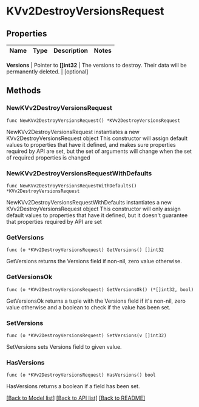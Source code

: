 # KVv2DestroyVersionsRequest


## Properties

Name | Type | Description | Notes
------------ | ------------- | ------------- | -------------


**Versions** | Pointer to **[]int32** | The versions to destroy. Their data will be permanently deleted. | [optional] 



## Methods


### NewKVv2DestroyVersionsRequest

`func NewKVv2DestroyVersionsRequest() *KVv2DestroyVersionsRequest`

NewKVv2DestroyVersionsRequest instantiates a new KVv2DestroyVersionsRequest object
This constructor will assign default values to properties that have it defined,
and makes sure properties required by API are set, but the set of arguments
will change when the set of required properties is changed

### NewKVv2DestroyVersionsRequestWithDefaults

`func NewKVv2DestroyVersionsRequestWithDefaults() *KVv2DestroyVersionsRequest`

NewKVv2DestroyVersionsRequestWithDefaults instantiates a new KVv2DestroyVersionsRequest object
This constructor will only assign default values to properties that have it defined,
but it doesn't guarantee that properties required by API are set


### GetVersions

`func (o *KVv2DestroyVersionsRequest) GetVersions() []int32`

GetVersions returns the Versions field if non-nil, zero value otherwise.

### GetVersionsOk

`func (o *KVv2DestroyVersionsRequest) GetVersionsOk() (*[]int32, bool)`

GetVersionsOk returns a tuple with the Versions field if it's non-nil, zero value otherwise
and a boolean to check if the value has been set.

### SetVersions

`func (o *KVv2DestroyVersionsRequest) SetVersions(v []int32)`

SetVersions sets Versions field to given value.


### HasVersions

`func (o *KVv2DestroyVersionsRequest) HasVersions() bool`

HasVersions returns a boolean if a field has been set.









[[Back to Model list]](../README.md#documentation-for-models) [[Back to API list]](../README.md#documentation-for-api-endpoints) [[Back to README]](../README.md)


